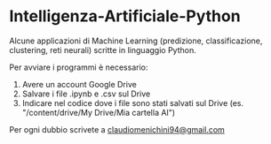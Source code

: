 # Intelligenza-Artificiale-Python
Alcune applicazioni di Machine Learning (predizione, classificazione, clustering, reti neurali) scritte in linguaggio Python.

Per avviare i programmi è necessario:
1. Avere un account Google Drive
2. Salvare i file .ipynb e .csv sul Drive
3. Indicare nel codice dove i file sono stati salvati sul Drive (es. "/content/drive/My Drive/Mia cartella AI")

Per ogni dubbio scrivete a claudiomenichini94@gmail.com
